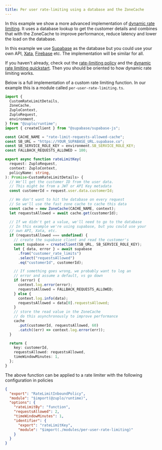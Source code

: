 ```yaml
---
title: Per user rate-limiting using a database and the ZoneCache
---
```


In this example we show a more advanced implementation of
[dynamic rate limiting](../articles/per-user-rate-limits-using-db.md). It uses a
database lookup to get the customer details and combines that with the ZoneCache
to improve performance, reduce latency and lower the load on the database.

In this example we use [Supabase](https://supabase.com) as the database but you
could use your own API, [Xata](https://xata.io),
[Firebase](https://firebase.com) etc. The implementation will be similar for
all.

If you haven't already, check out the
[rate-limiting policy](../policies/rate-limit-inbound.md) and the
[dynamic rate limiting quickstart](../articles/per-user-rate-limits-using-db.md).
Then you should be oriented to how dynamic rate limiting works.

Below is a full implementation of a custom rate limiting function. In our
example this is a module called `per-user-rate-limiting.ts`.

```ts
import {
  CustomRateLimitDetails,
  ZoneCache,
  ZuploContext,
  ZuploRequest,
  environment,
} from "@zuplo/runtime";
import { createClient } from "@supabase/supabase-js";

const CACHE_NAME = "rate-limit-requests-allowed-cache";
const SB_URL = "https://YOUR_SUPABASE_URL.supabase.co";
const SB_SERVICE_ROLE_KEY = environment.SB_SERVICE_ROLE_KEY;
const FALLBACK_REQUESTS_ALLOWED = 100;

export async function rateLimitKey(
  request: ZuploRequest,
  context: ZuploContext,
  policyName: string,
): Promise<CustomRateLimitDetails> {
  // We'll get the customer ID from the user data.
  // This might be from a JWT or API Key metadata
  const customerId = request.user.data.customerId;

  // We don't want to hit the database on every request
  // So we'll use the fast zone cache to cache this data
  const cache = new ZoneCache(CACHE_NAME, context);
  let requestsAllowed = await cache.get(customerId);

  // If we didn't get a value, we'll need to go to the database
  // In this example we're using supabase, but you could use your
  // own API, Xata, etc.
  if (requestsAllowed === undefined) {
    // create the supabase client and read the customer's
    const supabase = createClient(SB_URL, SB_SERVICE_ROLE_KEY);
    let { data, error } = await supabase
      .from("customer_rate_limits")
      .select("requestsAllowed")
      .eq("customerId", customerId);

    // If something goes wrong, we probably want to log an
    // error and assume a default, vs go down
    if (error) {
      context.log.error(error);
      requestsAllowed = FALLBACK_REQUESTS_ALLOWED;
    } else {
      context.log.info(data);
      requestsAllowed = data[0].requestsAllowed;
    }
    // store the read value in the ZoneCache
    // do this asynchronously to improve performance
    cache
      .put(customerId, requestsAllowed, 60)
      .catch((err) => context.log.error(err));
  }

  return {
    key: customerId,
    requestsAllowed: requestsAllowed,
    timeWindowMinutes: 1,
  };
}
```

The above function can be applied to a rate limiter with the following
configuration in policies

```json
{
  "export": "RateLimitInboundPolicy",
  "module": "$import(@zuplo/runtime)",
  "options": {
    "rateLimitBy": "function",
    "requestsAllowed": 2,
    "timeWindowMinutes": 1,
    "identifier": {
      "export": "rateLimitKey",
      "module": "$import(./modules/per-user-rate-limiting)"
    }
  }
}
```
